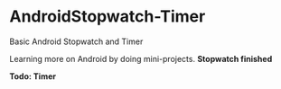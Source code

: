 # AndroidStopwatch-Timer
Basic Android Stopwatch and Timer

Learning more on Android by doing mini-projects. 
**Stopwatch finished**

**Todo: Timer**
